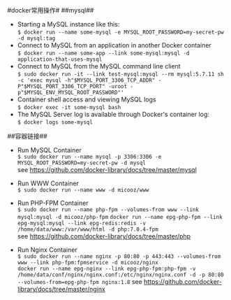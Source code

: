 #docker常用操作#
##mysql##
* Starting a MySQL instance like this:  
`$ docker run --name some-mysql -e MYSQL_ROOT_PASSWORD=my-secret-pw -d mysql:tag`  
* Connect to MySQL from an application in another Docker container  
`$ docker run --name some-app --link some-mysql:mysql -d application-that-uses-mysql`  
* Connect to MySQL from the MySQL command line client  
`$ sudo docker run -it --link test-mysql:mysql --rm mysql:5.7.11 sh -c 'exec mysql -h"$MYSQL_PORT_3306_TCP_ADDR" -P"$MYSQL_PORT_3306_TCP_PORT" -uroot -p"$MYSQL_ENV_MYSQL_ROOT_PASSWORD"'`  
* Container shell access and viewing MySQL logs  
`$ docker exec -it some-mysql bash`  
* The MySQL Server log is available through Docker's container log:  
`$ docker logs some-mysql`  

##容器链接##
* Run MySQL Container  
`$ sudo docker run --name mysql -p 3306:3306 -e MYSQL_ROOT_PASSWORD=my-secret-pw -d mysql`  
see https://github.com/docker-library/docs/tree/master/mysql

* Run WWW Container  
`$ sudo docker run --name www -d micooz/www`

* Run PHP-FPM Container  
`$ sudo docker run --name php-fpm --volumes-from www --link mysql:mysql -d micooz/php-fpm`
`docker run --name epg-php-fpm --link epg-mysql:mysql --link epg-redis:redis -v /home/data/www:/var/www/html -d php:7.0.4-fpm`  
see https://github.com/docker-library/docs/tree/master/php

* Run Nginx Container  
`$ sudo docker run --name nginx -p 80:80 -p 443:443 --volumes-from www --link php-fpm:fpmservice -d micooz/nginx`  
`docker run --name epg-nginx --link epg-php-fpm:php-fpm -v /home/data/conf/nginx/nginx.conf:/etc/nginx/nginx.conf -d -p 80:80 --volumes-from=epg-php-fpm nginx:1.8`
see https://github.com/docker-library/docs/tree/master/nginx

